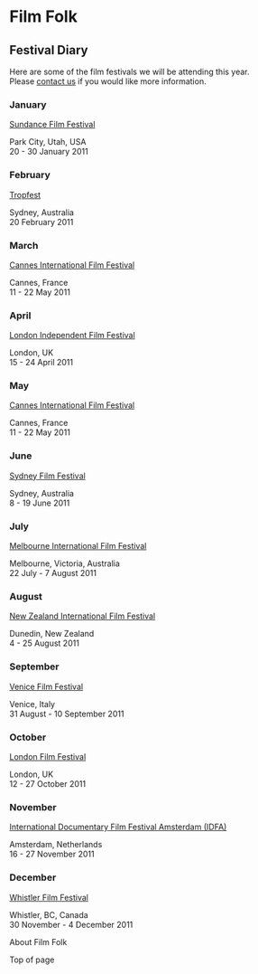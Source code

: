 <!DOCTYPE html>
<html lang="en">
<head>
    <meta charset="UTF-8">
    <meta name="viewport" content="width=device-width, initial-scale=1.0">
    <title>Document</title>
</head>
<body>
   <h1>Film Folk</h1>
<h2>Festival Diary</h2>
<p>Here are some of the film festivals we will be attending this year.<br>
Please <a href =”#”>contact us</a> if you would like more information.</p>

<h3>January</h3>
<a href =”#”>Sundance Film Festival</a>
<p>Park City, Utah, USA<br>
20 - 30 January 2011</p>

<h3>February</h3>
<a href =”#”>Tropfest</a>
<p>Sydney, Australia<br>
20 February 2011

<h3>March</h3>
<a href =”#”>Cannes International Film Festival</a>
<p>Cannes, France<br>
11 - 22 May 2011</p>

<h3>April</h3>
<a href =”#”>London Independent Film Festival</a>
<p>London, UK<br>
15 - 24 April 2011</p>

<h3>May</h3>
<a href =”#”>Cannes International Film Festival</a>
<p>Cannes, France<br>
11 - 22 May 2011</p>

<h3>June</h3>
<a href =”#”>Sydney Film Festival</a>
<p>Sydney, Australia<br>
8 - 19 June 2011</p>

<h3>July</h3>
<a href =”#”>Melbourne International Film Festival</a>
<p>Melbourne, Victoria, Australia<br>
22 July - 7 August 2011</p>

<h3>August</h3>
<a href =”#”>New Zealand International Film Festival</a>
<p>Dunedin, New Zealand<br>
4 - 25 August 2011</p>

<h3>September</h3>
<a href =”#”>Venice Film Festival</a>
<p>Venice, Italy<br>
31 August - 10 September 2011</p>

<h3>October</h3>
<a href =”#”>London Film Festival</a>
<p>London, UK<br>
12 - 27 October 2011</p>

<h3>November</h3>
<a href =”#”>International Documentary Film Festival Amsterdam (IDFA)</a>
<p>Amsterdam, Netherlands<br>
16 - 27 November 2011</p>

<h3>December</h3>
<a href =”#”>Whistler Film Festival</a>
<p>Whistler, BC, Canada<br>
30 November - 4 December 2011</p>

About Film Folk

Top of page
</body>
</html>

